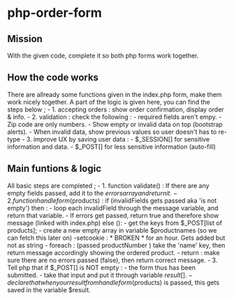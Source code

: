 # php-order-form

## Mission
With the given code, complete it so both php forms work together. 

## How the code works 
There are allready some functions given in the index.php form, make them work nicely together. A part of the logic is given here, you can find the steps below ; 
    - 1. accepting orders : show order confirmation, display order & info.
    - 2. validation : check the following : 
        - required fields aren't empy.
        - Zip code are only numbers.
        - Show empty or invalid data on top (bootstrap alerts).
        - When invalid data, show previous values so user doesn't has to re-type
    - 3. improve UX by saving user data :
        - $_SESSION[] for sensitive information and data.
        - $_POST[] for less sensitive information (auto-fill)

## Main funtions & logic 
All basic steps are completed ; 
    - 1. function validate() :
        If there are any empty fields passed, add it to the $errors array and return it.
    - 2. function handleform($products) : 
        if (invalidFields gets passed aka 'is not empty') then :
            - loop each invalidField through the message variable, and return that variable. 
            - If errors get passed, return true and therefore show message (linked with index.php)
        else ():
            - get the keys from $_POST[list of products];
            - create a new empty array in variable $productnames (so we can fetch this later on)
            -setcookie :  * BROKEN * for an hour. Gets added but not as string
            - foreach : (passed productNumber ) take the 'name' key, then return message accordingly showing the ordered product.
            - return : make sure there are no errors passed (false), then return correct message. 
    - 3. Tell php that if $_POST[] is NOT empty :
            - the form thus has been submitted.
            - take that input and put it through variable $result [].
            - declare that when your result from handleform($products) is passed, this gets saved in the variable $result. 
